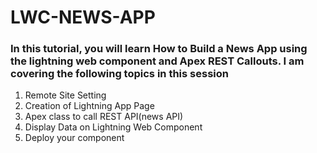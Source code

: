 # LWC-NEWS-APP

### In this tutorial, you will learn How to Build a News App using the lightning web component and Apex REST Callouts. I am covering the following topics in this session
1. Remote Site Setting
2. Creation of Lightning App Page
3. Apex class to call REST API(news API)
4. Display Data on Lightning Web Component
5. Deploy your component
